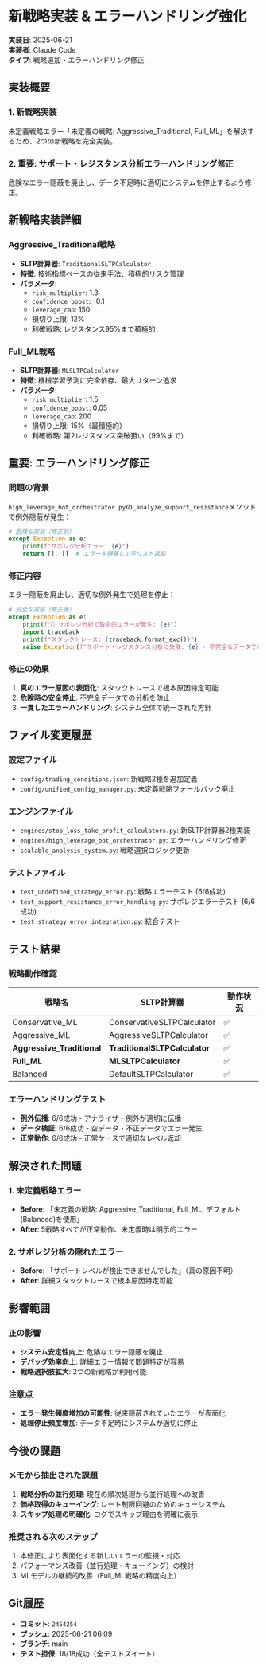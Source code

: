 # 新戦略実装 & エラーハンドリング強化

**実装日**: 2025-06-21  
**実装者**: Claude Code  
**タイプ**: 戦略追加・エラーハンドリング修正

## 実装概要

### 1. 新戦略実装
未定義戦略エラー「未定義の戦略: Aggressive_Traditional, Full_ML」を解決するため、2つの新戦略を完全実装。

### 2. 重要: サポート・レジスタンス分析エラーハンドリング修正
危険なエラー隠蔽を廃止し、データ不足時に適切にシステムを停止するよう修正。

## 新戦略実装詳細

### Aggressive_Traditional戦略
- **SLTP計算器**: `TraditionalSLTPCalculator`
- **特徴**: 技術指標ベースの従来手法、積極的リスク管理
- **パラメータ**:
  - `risk_multiplier`: 1.3
  - `confidence_boost`: -0.1
  - `leverage_cap`: 150
  - 損切り上限: 12%
  - 利確戦略: レジスタンス95%まで積極的

### Full_ML戦略  
- **SLTP計算器**: `MLSLTPCalculator`
- **特徴**: 機械学習予測に完全依存、最大リターン追求
- **パラメータ**:
  - `risk_multiplier`: 1.5
  - `confidence_boost`: 0.05
  - `leverage_cap`: 200
  - 損切り上限: 15%（最積極的）
  - 利確戦略: 第2レジスタンス突破狙い（99%まで）

## 重要: エラーハンドリング修正

### 問題の背景
`high_leverage_bot_orchestrator.py`の`_analyze_support_resistance`メソッドで例外隠蔽が発生：

```python
# 危険な実装（修正前）
except Exception as e:
    print(f"サポレジ分析エラー: {e}")
    return [], []  # エラーを隠蔽して空リスト返却
```

### 修正内容
エラー隠蔽を廃止し、適切な例外発生で処理を停止：

```python
# 安全な実装（修正後）
except Exception as e:
    print(f"🚨 サポレジ分析で致命的エラーが発生: {e}")
    import traceback
    print(f"スタックトレース: {traceback.format_exc()}")
    raise Exception(f"サポート・レジスタンス分析に失敗: {e} - 不完全なデータでの分析は危険です")
```

### 修正の効果
1. **真のエラー原因の表面化**: スタックトレースで根本原因特定可能
2. **危険時の安全停止**: 不完全データでの分析を防止
3. **一貫したエラーハンドリング**: システム全体で統一された方針

## ファイル変更履歴

### 設定ファイル
- `config/trading_conditions.json`: 新戦略2種を追加定義
- `config/unified_config_manager.py`: 未定義戦略フォールバック廃止

### エンジンファイル  
- `engines/stop_loss_take_profit_calculators.py`: 新SLTP計算器2種実装
- `engines/high_leverage_bot_orchestrator.py`: エラーハンドリング修正
- `scalable_analysis_system.py`: 戦略選択ロジック更新

### テストファイル
- `test_undefined_strategy_error.py`: 戦略エラーテスト (6/6成功)
- `test_support_resistance_error_handling.py`: サポレジエラーテスト (6/6成功)
- `test_strategy_error_integration.py`: 統合テスト

## テスト結果

### 戦略動作確認
| 戦略名 | SLTP計算器 | 動作状況 |
|--------|------------|----------|
| Conservative_ML | ConservativeSLTPCalculator | ✅ |
| Aggressive_ML | AggressiveSLTPCalculator | ✅ |
| **Aggressive_Traditional** | **TraditionalSLTPCalculator** | ✅ |
| **Full_ML** | **MLSLTPCalculator** | ✅ |
| Balanced | DefaultSLTPCalculator | ✅ |

### エラーハンドリングテスト
- **例外伝播**: 6/6成功 - アナライザー例外が適切に伝播
- **データ検証**: 6/6成功 - 空データ・不正データでエラー発生
- **正常動作**: 6/6成功 - 正常ケースで適切なレベル返却

## 解決された問題

### 1. 未定義戦略エラー
- **Before**: 「未定義の戦略: Aggressive_Traditional, Full_ML, デフォルト(Balanced)を使用」
- **After**: 5戦略すべてが正常動作、未定義時は明示的エラー

### 2. サポレジ分析の隠れたエラー
- **Before**: 「サポートレベルが検出できませんでした」（真の原因不明）
- **After**: 詳細スタックトレースで根本原因特定可能

## 影響範囲

### 正の影響
- **システム安定性向上**: 危険なエラー隠蔽を廃止
- **デバッグ効率向上**: 詳細エラー情報で問題特定が容易
- **戦略選択肢拡大**: 2つの新戦略が利用可能

### 注意点
- **エラー発生頻度増加の可能性**: 従来隠蔽されていたエラーが表面化
- **処理停止頻度増加**: データ不足時にシステムが適切に停止

## 今後の課題

### メモから抽出された課題
1. **戦略分析の並行処理**: 現在の順次処理から並行処理への改善
2. **価格取得のキューイング**: レート制限回避のためのキューシステム
3. **スキップ処理の明確化**: ログでスキップ理由を明確に表示

### 推奨される次のステップ
1. 本修正により表面化する新しいエラーの監視・対応
2. パフォーマンス改善（並行処理・キューイング）の検討
3. MLモデルの継続的改善（Full_ML戦略の精度向上）

## Git履歴
- **コミット**: `2454254`
- **プッシュ**: 2025-06-21 06:09
- **ブランチ**: main
- **テスト担保**: 18/18成功（全テストスイート）
